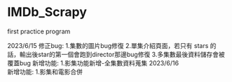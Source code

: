 # IMDb_Scrapy
first practice program

 2023/6/15 
   修正bug: 
      1.集數的圖片bug修復 
      2.單集介紹頁面，若只有 stars 的話，輸出後star的第一個會跑到director那邊bug修復 
      3.多集數最後資料儲存會被覆蓋bug 
   新增功能: 
      1.影集功能新增-全集數資料蒐集 
 2023/6/16  
   新增功能: 
      1.影集和電影合併 
